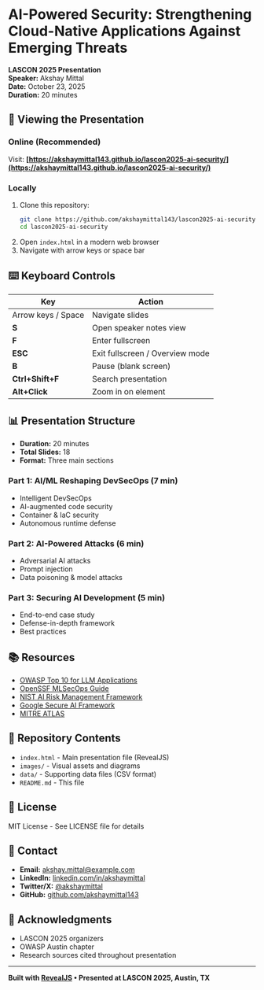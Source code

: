 # AI-Powered Security: Strengthening Cloud-Native Applications Against Emerging Threats

**LASCON 2025 Presentation**  
**Speaker:** Akshay Mittal  
**Date:** October 23, 2025  
**Duration:** 20 minutes

## 🎯 Viewing the Presentation

### Online (Recommended)
Visit: **[https://akshaymittal143.github.io/lascon2025-ai-security/](https://akshaymittal143.github.io/lascon2025-ai-security/)**

### Locally
1. Clone this repository:
   ```bash
   git clone https://github.com/akshaymittal143/lascon2025-ai-security.git
   cd lascon2025-ai-security
   ```
2. Open `index.html` in a modern web browser
3. Navigate with arrow keys or space bar

## ⌨️ Keyboard Controls

| Key | Action |
|-----|--------|
| Arrow keys / Space | Navigate slides |
| **S** | Open speaker notes view |
| **F** | Enter fullscreen |
| **ESC** | Exit fullscreen / Overview mode |
| **B** | Pause (blank screen) |
| **Ctrl+Shift+F** | Search presentation |
| **Alt+Click** | Zoom in on element |

## 📊 Presentation Structure

- **Duration:** 20 minutes
- **Total Slides:** 18
- **Format:** Three main sections

### Part 1: AI/ML Reshaping DevSecOps (7 min)
- Intelligent DevSecOps
- AI-augmented code security
- Container & IaC security
- Autonomous runtime defense

### Part 2: AI-Powered Attacks (6 min)
- Adversarial AI attacks
- Prompt injection
- Data poisoning & model attacks

### Part 3: Securing AI Development (5 min)
- End-to-end case study
- Defense-in-depth framework
- Best practices

## 📚 Resources

- [OWASP Top 10 for LLM Applications](https://owasp.org/llm-top-10)
- [OpenSSF MLSecOps Guide](https://openssf.org)
- [NIST AI Risk Management Framework](https://www.nist.gov/ai)
- [Google Secure AI Framework](https://cloud.google.com/security/ai)
- [MITRE ATLAS](https://atlas.mitre.org)

## 📁 Repository Contents

- `index.html` - Main presentation file (RevealJS)
- `images/` - Visual assets and diagrams
- `data/` - Supporting data files (CSV format)
- `README.md` - This file

## 📄 License

MIT License - See LICENSE file for details

## 📧 Contact

- **Email:** akshay.mittal@example.com
- **LinkedIn:** [linkedin.com/in/akshaymittal](https://linkedin.com/in/akshaymittal143)
- **Twitter/X:** [@akshaymittal](https://twitter.com/akshaymittal143)
- **GitHub:** [github.com/akshaymittal143](https://github.com/akshaymittal143)

## 🙏 Acknowledgments

- LASCON 2025 organizers
- OWASP Austin chapter
- Research sources cited throughout presentation

---

**Built with [RevealJS](https://revealjs.com) • Presented at LASCON 2025, Austin, TX**
